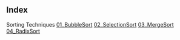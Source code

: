 ## Index
Sorting Techniques
[01_BubbleSort](BubbleSort.py)
[02_SelectionSort](selectionSort.py)
[03_MergeSort](MergeSort.py)
[04_RadixSort](radixSort.py)
